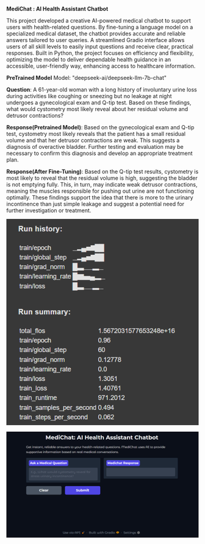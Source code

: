 **MediChat : AI Health Assistant Chatbot**

This project developed a creative AI-powered medical chatbot to support users with health-related questions. By fine-tuning a language model on a specialized medical dataset, the chatbot provides accurate and reliable answers tailored to user queries. A streamlined Gradio interface allows users of all skill levels to easily input questions and receive clear, practical responses. Built in Python, the project focuses on efficiency and flexibility, optimizing the model to deliver dependable health guidance in an accessible, user-friendly way, enhancing access to healthcare information.

**PreTrained Model**
 Model: "deepseek-ai/deepseek-llm-7b-chat"

 **Question**: A 61-year-old woman with a long history of involuntary urine loss during activities like coughing or sneezing but no leakage at night undergoes a gynecological exam and Q-tip test. Based on these findings, what would cystometry most likely reveal about her residual volume and detrusor contractions?

**Response(Pretrained Model)**: Based on the gynecological exam and Q-tip test, cystometry most likely reveals that the patient has a small residual volume and that her detrusor contractions are weak. This suggests a diagnosis of overactive bladder. Further testing and evaluation may be necessary to confirm this diagnosis and develop an appropriate treatment plan.

**Response(After Fine-Tuning)**: Based on the Q-tip test results, cystometry is most likely to reveal that the residual volume is high, suggesting the bladder is not emptying fully. This, in turn, may indicate weak detrusor contractions, meaning the muscles responsible for pushing out urine are not functioning optimally. These findings support the idea that there is more to the urinary incontinence than just simple leakage and suggest a potential need for further investigation or treatment.


![MediChat Gradio Interface](Run_Result.png
)


![MediChat Gradio Interface](Medichat_Interface.png
)



 
